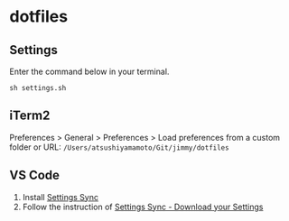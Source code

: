 # dotfiles

## Settings

Enter the command below in your terminal.

```shell
sh settings.sh
```

## iTerm2

Preferences > General > Preferences > Load preferences from a custom folder or URL:
`/Users/atsushiyamamoto/Git/jimmy/dotfiles`

## VS Code

1. Install [Settings Sync](https://marketplace.visualstudio.com/items?itemName=Shan.code-settings-sync) 
2. Follow the instruction of [Settings Sync - Download your Settings](https://marketplace.visualstudio.com/items?itemName=Shan.code-settings-sync#user-content-download-your-settings)